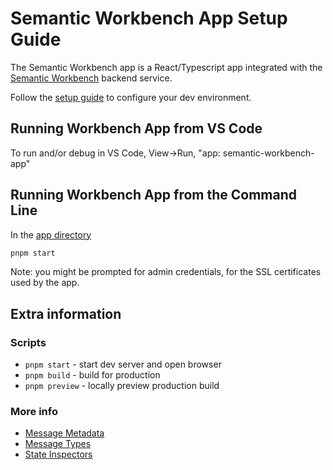 # Semantic Workbench App Setup Guide

The Semantic Workbench app is a React/Typescript app integrated with the [Semantic Workbench](../service/README.md) backend service.

Follow the [setup guide](../docs/SETUP_DEV_ENVIRONMENT.md) to configure your dev environment.

## Running Workbench App from VS Code

To run and/or debug in VS Code, View->Run, "app: semantic-workbench-app"

## Running Workbench App from the Command Line

In the [app directory](./)

```sh
pnpm start
```

Note: you might be prompted for admin credentials, for the SSL certificates used by the app.

## Extra information

### Scripts

-   `pnpm start` - start dev server and open browser
-   `pnpm build` - build for production
-   `pnpm preview` - locally preview production build

### More info

-   [Message Metadata](./docs/MESSAGE_METADATA.md)
-   [Message Types](./docs/MESSAGE_TYPES.md)
-   [State Inspectors](./docs/STATE_INSPECTORS.md)
